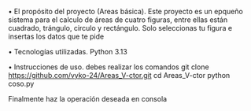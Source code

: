 • El propósito del proyecto (Areas básica).
Este proyecto es un epqueño sistema para el calculo de áreas de cuatro figuras, entre ellas están cuadrado, trángulo, circulo y rectángulo. Solo seleccionas tu figura e insertas los datos que te pide

• Tecnologías utilizadas.
Python 3.13

• Instrucciones de uso.
debes realizar los comandos 
        git clone https://github.com/vyko-24/Areas_V-ctor.git
        cd Areas_V-ctor
        python coso.py

Finalmente haz la operación deseada en consola